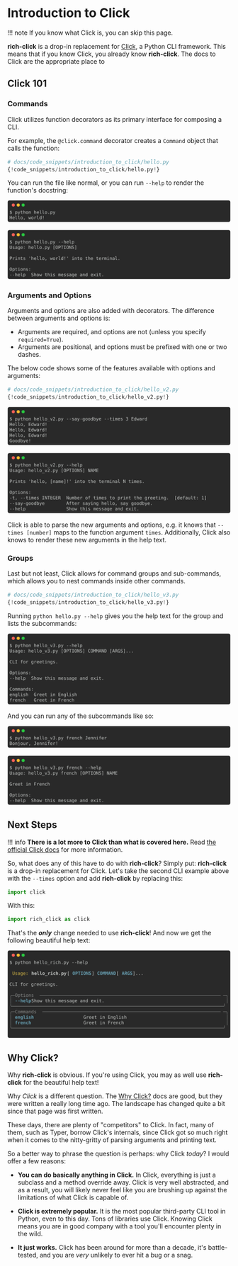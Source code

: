 # Introduction to Click

!!! note
    If you know what Click is, you can skip this page.

**rich-click** is a drop-in replacement for [Click](https://click.palletsprojects.com/en/8.1.x/), a Python CLI framework.
This means that if you know Click, you already know **rich-click**.
The docs to Click are the appropriate place to 

## Click 101

### Commands

Click utilizes function decorators as its primary interface for composing a CLI.

For example, the `@click.command` decorator creates a `Command` object that calls the function:

```python
# docs/code_snippets/introduction_to_click/hello.py
{!code_snippets/introduction_to_click/hello.py!}
```

You can run the file like normal, or you can run `--help` to render the function's docstring:

<!-- RICH-CODEX
working_dir: docs/code_examples/introduction_to_click
-->
![`python hello.py`](../images/introduction_to_click/hello.svg)

<!-- RICH-CODEX
working_dir: docs/code_examples/introduction_to_click
-->
![`python hello.py --help`](../images/introduction_to_click/hello_help.svg)

### Arguments and Options

Arguments and options are also added with decorators. The difference between arguments and options is:

- Arguments are required, and options are not (unless you specify `required=True`).
- Arguments are positional, and options must be prefixed with one or two dashes.

The below code shows some of the features available with options and arguments:

```python
# docs/code_snippets/introduction_to_click/hello_v2.py
{!code_snippets/introduction_to_click/hello_v2.py!}
```

<!-- RICH-CODEX
fake_command: 
working_dir: docs/code_examples/introduction_to_click
-->
![`python hello_v2.py --say-goodbye --times 3 Edward`](../images/introduction_to_click/hello_v2.svg)

<!-- RICH-CODEX
working_dir: docs/code_examples/introduction_to_click
-->
![`python hello_v2.py --help`](../images/introduction_to_click/hello_v2_help.svg)

Click is able to parse the new arguments and options, e.g. it knows that `--times [number]` maps to the function argument `times`.
Additionally, Click also knows to render these new arguments in the help text.

### Groups

Last but not least, Click allows for command groups and sub-commands, which allows you to nest commands inside other commands.

```python
# docs/code_snippets/introduction_to_click/hello_v3.py
{!code_snippets/introduction_to_click/hello_v3.py!}
```

Running `python hello.py --help` gives you the help text for the group and lists the subcommands:

<!-- RICH-CODEX
working_dir: docs/code_examples/introduction_to_click
-->
![`python hello_v3.py --help`](../images/introduction_to_click/hello_v3_help.svg)

And you can run any of the subcommands like so:

<!-- RICH-CODEX
working_dir: docs/code_examples/introduction_to_click
-->
![`python hello_v3.py french Jennifer`](../images/introduction_to_click/hello_v3_subcommand.svg)

<!-- RICH-CODEX
working_dir: docs/code_examples/introduction_to_click
-->
![`python hello_v3.py french --help`](../images/introduction_to_click/hello_v3_subcommand_help.svg)

## Next Steps

!!! info
    **There is a lot more to Click than what is covered here.** Read [the official Click docs](https://click.palletsprojects.com/en/8.1.x/) for more information.

So, what does any of this have to do with **rich-click**?
Simply put: **rich-click** is a drop-in replacement for Click.
Let's take the second CLI example above with the `--times` option and add **rich-click** by replacing this:

```python
import click
```

With this:

```python
import rich_click as click
```

That's the **_only_** change needed to use **rich-click**! And now we get the following beautiful help text:

<!-- RICH-CODEX
working_dir: docs/code_examples/introduction_to_click
-->
![`python hello_rich.py --help`](../images/introduction_to_click/hello_rich.svg)

## Why Click?

Why **rich-click** is obvious. If you're using Click, you may as well use **rich-click** for the beautiful help text!

Why _Click_ is a different question.
The [Why Click?](https://click.palletsprojects.com/en/8.1.x/why) docs are good, but they were written a really long time ago.
The landscape has changed quite a bit since that page was first written.

These days, there are plenty of "competitors" to Click.
In fact, many of them, such as Typer, borrow Click's internals,
since Click got so much right when it comes to the nitty-gritty of parsing arguments and printing text.

So a better way to phrase the question is perhaps: why Click _today_?
I would offer a few reasons:

- **You can do basically anything in Click.** In Click, everything is just a subclass and a method override away. Click is very well abstracted, and as a result, you will likely never feel like you are brushing up against the limitations of what Click is capable of.

- **Click is extremely popular.** It is the most popular third-party CLI tool in Python, even to this day. Tons of libraries use Click. Knowing Click means you are in good company with a tool you'll encounter plenty in the wild.

- **It just works.** Click has been around for more than a decade, it's battle-tested, and you are _very_ unlikely to ever hit a bug or a snag.

